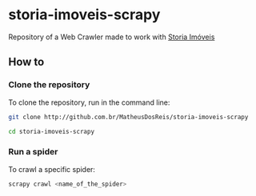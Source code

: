 # storia-imoveis-scrapy

Repository of a Web Crawler made to work with [Storia Imóveis](https://www.storiaimoveis.com.br/)

## How to

### Clone the repository

To clone the repository, run in the command line:

```bash
git clone http://github.com.br/MatheusDosReis/storia-imoveis-scrapy

cd storia-imoveis-scrapy
```

### Run a spider

To crawl a specific spider:

```bash
scrapy crawl <name_of_the_spider>
```
